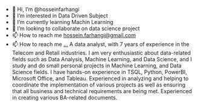 - 👋 Hi, I’m @hosseinfarhangi
- 👀 I’m interested in Data Driven Subject
- 🌱 I’m currently learning Machin Learning
- 💞️ I’m looking to collaborate on data science project
- 📫 How to reach me hossein.farhangi@gmail.com
- 📫 How to reach me [...](https://www.linkedin.com/in/hossein-f/)
A data analyst, with 7 years of experience in the Telecom and Retail industries.
I am very enthusiastic about data-related fields such as Data Analysis, Machine Learning, and Data Science, and I study and do small personal projects in Machine Learning, and Data Science fields.
I have hands-on experience in TSQL, Python, PowerBI, Microsoft Office, and Tableau.
Experienced in analyzing and helping to coordinate the implementation of various projects as well as ensuring that all business and technical requirements are being met.
Experienced in creating various BA-related documents.
<!---
hosseinfarhangi/hosseinfarhangi is a ✨ special ✨ repository because its `README.md` (this file) appears on your GitHub profile.
You can click the Preview link to take a look at your changes.
--->
